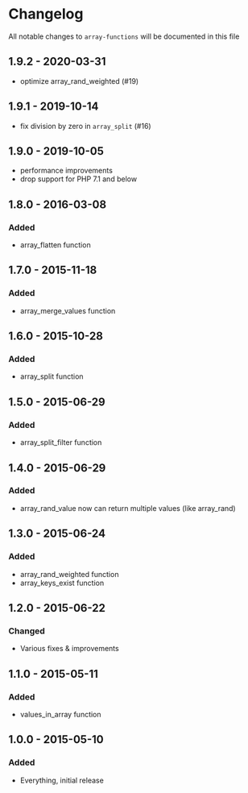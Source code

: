 # Changelog

All notable changes to `array-functions` will be documented in this file

## 1.9.2 - 2020-03-31

- optimize array_rand_weighted (#19)

## 1.9.1 - 2019-10-14

- fix division by zero in `array_split` (#16)

## 1.9.0 - 2019-10-05

- performance improvements
- drop support for PHP 7.1 and below

## 1.8.0 - 2016-03-08

### Added
- array_flatten function

## 1.7.0 - 2015-11-18

### Added
- array_merge_values function

## 1.6.0 - 2015-10-28

### Added
- array_split function

## 1.5.0 - 2015-06-29

### Added
- array_split_filter function

## 1.4.0 - 2015-06-29

### Added
- array_rand_value now can return multiple values (like array_rand)

## 1.3.0 - 2015-06-24

### Added
- array_rand_weighted function
- array_keys_exist function

## 1.2.0 - 2015-06-22

### Changed
- Various fixes & improvements

## 1.1.0 - 2015-05-11

### Added
- values_in_array function

## 1.0.0 - 2015-05-10

### Added
- Everything, initial release
